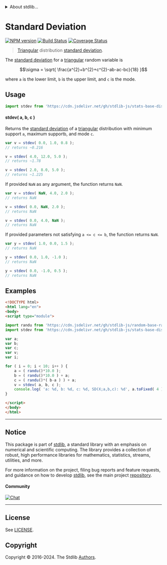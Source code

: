 <!--

@license Apache-2.0

Copyright (c) 2018 The Stdlib Authors.

Licensed under the Apache License, Version 2.0 (the "License");
you may not use this file except in compliance with the License.
You may obtain a copy of the License at

   http://www.apache.org/licenses/LICENSE-2.0

Unless required by applicable law or agreed to in writing, software
distributed under the License is distributed on an "AS IS" BASIS,
WITHOUT WARRANTIES OR CONDITIONS OF ANY KIND, either express or implied.
See the License for the specific language governing permissions and
limitations under the License.

-->


<details>
  <summary>
    About stdlib...
  </summary>
  <p>We believe in a future in which the web is a preferred environment for numerical computation. To help realize this future, we've built stdlib. stdlib is a standard library, with an emphasis on numerical and scientific computation, written in JavaScript (and C) for execution in browsers and in Node.js.</p>
  <p>The library is fully decomposable, being architected in such a way that you can swap out and mix and match APIs and functionality to cater to your exact preferences and use cases.</p>
  <p>When you use stdlib, you can be absolutely certain that you are using the most thorough, rigorous, well-written, studied, documented, tested, measured, and high-quality code out there.</p>
  <p>To join us in bringing numerical computing to the web, get started by checking us out on <a href="https://github.com/stdlib-js/stdlib">GitHub</a>, and please consider <a href="https://opencollective.com/stdlib">financially supporting stdlib</a>. We greatly appreciate your continued support!</p>
</details>

# Standard Deviation

[![NPM version][npm-image]][npm-url] [![Build Status][test-image]][test-url] [![Coverage Status][coverage-image]][coverage-url] <!-- [![dependencies][dependencies-image]][dependencies-url] -->

> [Triangular][triangular-distribution] distribution [standard deviation][standard-deviation].

<!-- Section to include introductory text. Make sure to keep an empty line after the intro `section` element and another before the `/section` close. -->

<section class="intro">

The [standard deviation][standard-deviation] for a [triangular][triangular-distribution] random variable is

<!-- <equation class="equation" label="eq:triangular_stdev" align="center" raw="\sigma = \sqrt{ \frac{a^{2}+b^{2}+c^{2}-ab-ac-bc}{18} }" alt="Standard deviation for a triangular distribution."> -->

```math
\sigma = \sqrt{ \frac{a^{2}+b^{2}+c^{2}-ab-ac-bc}{18} }
```

<!-- <div class="equation" align="center" data-raw-text="\sigma = \sqrt{ \frac{a^{2}+b^{2}+c^{2}-ab-ac-bc}{18} }" data-equation="eq:triangular_stdev">
    <img src="https://cdn.jsdelivr.net/gh/stdlib-js/stdlib@51534079fef45e990850102147e8945fb023d1d0/lib/node_modules/@stdlib/stats/base/dists/triangular/stdev/docs/img/equation_triangular_stdev.svg" alt="Standard deviation for a triangular distribution.">
    <br>
</div> -->

<!-- </equation> -->

where `a` is the lower limit, `b` is the upper limit, and `c` is the mode.

</section>

<!-- /.intro -->

<!-- Package usage documentation. -->



<section class="usage">

## Usage

```javascript
import stdev from 'https://cdn.jsdelivr.net/gh/stdlib-js/stats-base-dists-triangular-stdev@v0.2.1-esm/index.mjs';
```

#### stdev( a, b, c )

Returns the [standard deviation][standard-deviation] of a [triangular][triangular-distribution] distribution with minimum support `a`, maximum support`b`, and mode `c`.

```javascript
var v = stdev( 0.0, 1.0, 0.8 );
// returns ~0.216

v = stdev( 4.0, 12.0, 5.0 );
// returns ~1.78

v = stdev( 2.0, 8.0, 5.0 );
// returns ~1.225
```

If provided `NaN` as any argument, the function returns `NaN`.

```javascript
var v = stdev( NaN, 4.0, 2.0 );
// returns NaN

v = stdev( 0.0, NaN, 2.0 );
// returns NaN

v = stdev( 0.0, 4.0, NaN );
// returns NaN
```

If provided parameters not satisfying `a <= c <= b`, the function returns `NaN`.

```javascript
var y = stdev( 1.0, 0.0, 1.5 );
// returns NaN

y = stdev( 0.0, 1.0, -1.0 );
// returns NaN

y = stdev( 0.0, -1.0, 0.5 );
// returns NaN
```

</section>

<!-- /.usage -->

<!-- Package usage notes. Make sure to keep an empty line after the `section` element and another before the `/section` close. -->

<section class="notes">

</section>

<!-- /.notes -->

<!-- Package usage examples. -->

<section class="examples">

## Examples

<!-- eslint no-undef: "error" -->

```html
<!DOCTYPE html>
<html lang="en">
<body>
<script type="module">

import randu from 'https://cdn.jsdelivr.net/gh/stdlib-js/random-base-randu@esm/index.mjs';
import stdev from 'https://cdn.jsdelivr.net/gh/stdlib-js/stats-base-dists-triangular-stdev@v0.2.1-esm/index.mjs';

var a;
var b;
var c;
var v;
var i;

for ( i = 0; i < 10; i++ ) {
    a = ( randu()*10.0 );
    b = ( randu()*10.0 ) + a;
    c = ( randu()*( b-a ) ) + a;
    v = stdev( a, b, c );
    console.log( 'a: %d, b: %d, c: %d, SD(X;a,b,c): %d', a.toFixed( 4 ), b.toFixed( 4 ), c.toFixed( 4 ), v.toFixed( 4 ) );
}

</script>
</body>
</html>
```

</section>

<!-- /.examples -->

<!-- Section to include cited references. If references are included, add a horizontal rule *before* the section. Make sure to keep an empty line after the `section` element and another before the `/section` close. -->

<section class="references">

</section>

<!-- /.references -->

<!-- Section for related `stdlib` packages. Do not manually edit this section, as it is automatically populated. -->

<section class="related">

</section>

<!-- /.related -->

<!-- Section for all links. Make sure to keep an empty line after the `section` element and another before the `/section` close. -->


<section class="main-repo" >

* * *

## Notice

This package is part of [stdlib][stdlib], a standard library with an emphasis on numerical and scientific computing. The library provides a collection of robust, high performance libraries for mathematics, statistics, streams, utilities, and more.

For more information on the project, filing bug reports and feature requests, and guidance on how to develop [stdlib][stdlib], see the main project [repository][stdlib].

#### Community

[![Chat][chat-image]][chat-url]

---

## License

See [LICENSE][stdlib-license].


## Copyright

Copyright &copy; 2016-2024. The Stdlib [Authors][stdlib-authors].

</section>

<!-- /.stdlib -->

<!-- Section for all links. Make sure to keep an empty line after the `section` element and another before the `/section` close. -->

<section class="links">

[npm-image]: http://img.shields.io/npm/v/@stdlib/stats-base-dists-triangular-stdev.svg
[npm-url]: https://npmjs.org/package/@stdlib/stats-base-dists-triangular-stdev

[test-image]: https://github.com/stdlib-js/stats-base-dists-triangular-stdev/actions/workflows/test.yml/badge.svg?branch=v0.2.1
[test-url]: https://github.com/stdlib-js/stats-base-dists-triangular-stdev/actions/workflows/test.yml?query=branch:v0.2.1

[coverage-image]: https://img.shields.io/codecov/c/github/stdlib-js/stats-base-dists-triangular-stdev/main.svg
[coverage-url]: https://codecov.io/github/stdlib-js/stats-base-dists-triangular-stdev?branch=main

<!--

[dependencies-image]: https://img.shields.io/david/stdlib-js/stats-base-dists-triangular-stdev.svg
[dependencies-url]: https://david-dm.org/stdlib-js/stats-base-dists-triangular-stdev/main

-->

[chat-image]: https://img.shields.io/gitter/room/stdlib-js/stdlib.svg
[chat-url]: https://app.gitter.im/#/room/#stdlib-js_stdlib:gitter.im

[stdlib]: https://github.com/stdlib-js/stdlib

[stdlib-authors]: https://github.com/stdlib-js/stdlib/graphs/contributors

[umd]: https://github.com/umdjs/umd
[es-module]: https://developer.mozilla.org/en-US/docs/Web/JavaScript/Guide/Modules

[deno-url]: https://github.com/stdlib-js/stats-base-dists-triangular-stdev/tree/deno
[deno-readme]: https://github.com/stdlib-js/stats-base-dists-triangular-stdev/blob/deno/README.md
[umd-url]: https://github.com/stdlib-js/stats-base-dists-triangular-stdev/tree/umd
[umd-readme]: https://github.com/stdlib-js/stats-base-dists-triangular-stdev/blob/umd/README.md
[esm-url]: https://github.com/stdlib-js/stats-base-dists-triangular-stdev/tree/esm
[esm-readme]: https://github.com/stdlib-js/stats-base-dists-triangular-stdev/blob/esm/README.md
[branches-url]: https://github.com/stdlib-js/stats-base-dists-triangular-stdev/blob/main/branches.md

[stdlib-license]: https://raw.githubusercontent.com/stdlib-js/stats-base-dists-triangular-stdev/main/LICENSE

[triangular-distribution]: https://en.wikipedia.org/wiki/Triangular_distribution

[standard-deviation]: https://en.wikipedia.org/wiki/Standard_deviation

</section>

<!-- /.links -->
